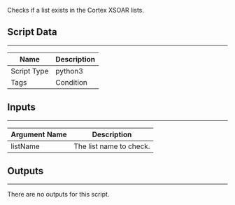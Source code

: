 Checks if a list exists in the Cortex XSOAR lists.

## Script Data

---

| **Name** | **Description** |
| --- | --- |
| Script Type | python3 |
| Tags | Condition |


## Inputs

---

| **Argument Name** | **Description** |
| --- | --- |
| listName | The list name to check.  |

## Outputs

---
There are no outputs for this script.
